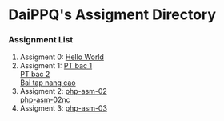 # DaiPPQ's Assigment Directory

### Assignment List

1. Assigment 0: [Hello World](https://github.com/FASTTRACKSE/FFSE1704_LP3/blob/master/Assignments/DaiPPQ/hello.php)
2. Assigment 1: [PT bac 1](https://github.com/FASTTRACKSE/FFSE1704_LP3/blob/master/Assignments/DaiPPQ/php-asm-01/php-asm-01.php)<br>
                [PT bac 2](https://github.com/FASTTRACKSE/FFSE1704_LP3/blob/master/Assignments/DaiPPQ/php-asm-01/php-asm-01b.php)<br>
                [Bai tap nang cao](https://github.com/FASTTRACKSE/FFSE1704_LP3/blob/master/Assignments/DaiPPQ/php-asm-01/php-asm-01nc.php)
3. Assigment 2: [php-asm-02](https://github.com/FASTTRACKSE/FFSE1704_LP3/blob/master/Assignments/DaiPPQ/php-asm-02/php-asm-02.php)<br>
                [php-asm-02nc](https://github.com/FASTTRACKSE/FFSE1704_LP3/blob/master/Assignments/DaiPPQ/php-asm-02/php-asm-02nc.php)
4. Assigment 3: [php-asm-03](https://github.com/FASTTRACKSE/FFSE1704_LP3/blob/master/Assignments/DaiPPQ/php-asm-03/shop.php)
